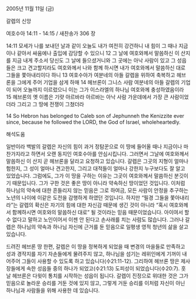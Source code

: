 2005년 11월 11일 (금)

갈렙의 신앙



여호수아 14:11 - 14:15 / 새찬송가 306 장


14:11 모세가 나를 보내던 날과 같이 오늘도 내가 여전히 강건하니 내 힘이 그 때나 지금이나 같아서 싸움에나 출입에 감당할 수 있으니 12 그 날에 여호와께서 말씀하신 이 산지를 지금 내게 주소서 당신도 그 날에 들으셨거니와 그 곳에는 아낙 사람이 있고 그 성읍들은 크고 견고할지라도 여호와께서 나와 함께 하시면 내가 여호와께서 말씀하신 대로 그들을 쫓아내리이다 하니 13 여호수아가 여분네의 아들 갈렙을 위하여 축복하고 헤브론을 그에게 주어 기업을 삼게 하매 14 헤브론이 그니스 사람 여분네의 아들 갈렙의 기업이 되어 오늘까지 이르렀으니 이는 그가 이스라엘의 하나님 여호와께 충성하였음이라 15 헤브론의 옛 이름은 기럇 아르바라 아르바는 아낙 사람 가운데에서 가장 큰 사람이었더라 그리고 그 땅에 전쟁이 그쳤더라 

14 So Hebron has belonged to Caleb son of Jephunneh the Kenizzite ever since, because he followed the LORD, the God of Israel, wholeheartedly.

해석도움





일반이라 
백발의 갈렙은 자신의 힘이 과거 정탐꾼으로 이 땅에 들어올 때나 지금이나 마찬가지라고 하면서 오랜 동지인 여호수아를 안심시킵니다. 그러면서 그날에 여호와께서 말씀하신 이 산지 곧 헤브론을 달라고 요청하고 있습니다. 갈렙은 그곳의 지형이 얼마나 험한지, 그 성이 얼마나 견고한지, 그리고 대적들이 얼마나 강한지 누구보다도 잘 알고 있었습니다. 그럼에도, 그가 이 땅을 구하는 이유는 그곳이 여호와께서 말씀하신 분깃이기 때문입니다. 그가 구한 것은 좋은 땅이 아니라 약속하신 땅이었던 것입니다. 이처럼 하나님의 약속에 대한 흔들리지 않는 믿음은 그로 하여금, 모든 사람이 안정을 추구하는 노년의 나이에 이같은 도전을 감행하게 하였던 것입니다. 하지만 “필경 그들을 쫓아내리라”는 갈렙의 확신은 자기의 힘에 대한 자신감 때문에 생긴 것이 아니라 “혹시 여호와께서 함께하시면 여호와의 말씀하신 대로” 될 것이라는 믿음 때문이었습니다. 아이여서 할 수 없다고 말하고 노인이어서 이젠 안 된다고 손사래를 치는 사람도 많습니다. 그러나 갈렙은 하나님의 약속과 하나님 자신에 근거를 둔 믿음으로 일평생 영적 청년의 삶을 살고 있습니다. 

드려진 헤브론 땅 
한편, 갈렙은 이 땅을 정복하게 되었을 때 변경의 마을들로 만족하고 성과 경작지를 자기 자손들에게 물려주지 않고, 하나님을 섬기는 레위인에게 기꺼이 내어주어 그들이 사용할 수 있도록 하고 있습니다(수21:11-12). 그리하여 헤브론 땅은 제사장들에게 속한 성읍들 중의 하나가 되었고(수21:13) 도피성이 되었습니다(수20:7). 훗날 헤브론은 다윗이 통치를 시작하는 성읍이 됩니다. 갈렙이 진정으로 위대한 것은 그가 믿음으로 놀라운 승리를 거둔 것에 있지 않고, 그렇게 거둔 승리를 이처럼 자신이 아닌 하나님과 사람들을 위해 사용한 데 있습니다.